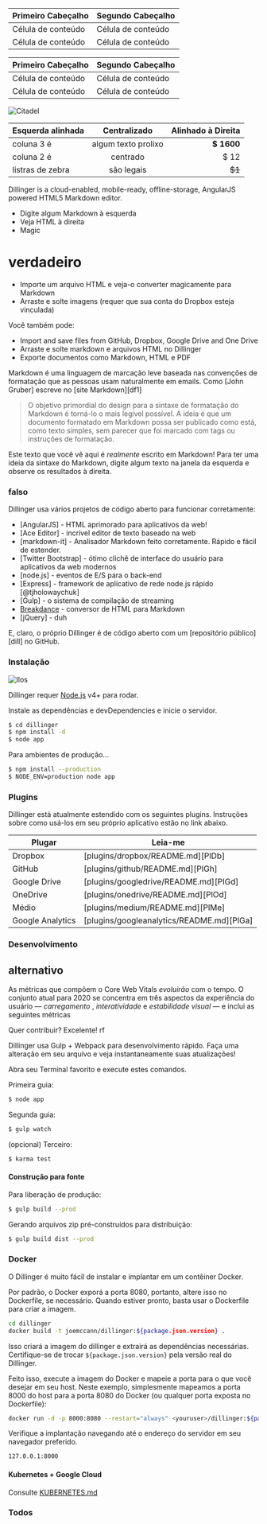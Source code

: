 Primeiro Cabeçalho | Segundo Cabeçalho
--- | ---
Célula de conteúdo | Célula de conteúdo
Célula de conteúdo | Célula de conteúdo

Primeiro Cabeçalho | Segundo Cabeçalho
--- | ---
Célula de conteúdo | Célula de conteúdo
Célula de conteúdo | Célula de conteúdo

![Citadel](https://vignette.wikia.nocookie.net/masseffect/images/d/d7/MassEffect2Citadel.jpg/revision/latest?cb=20100721191415)

Esquerda alinhada | Centralizado | Alinhado à Direita
:-- | :-: | --:
coluna 3 é | algum texto prolixo | **$ 1600**
coluna 2 é | centrado | $ 12
listras de zebra | são legais | ~~$1~~

Dillinger is a cloud-enabled, mobile-ready, offline-storage, AngularJS powered HTML5 Markdown editor.

- Digite algum Markdown à esquerda
- Veja HTML à direita
- Magic

# verdadeiro

- Importe um arquivo HTML e veja-o converter magicamente para Markdown
- Arraste e solte imagens (requer que sua conta do Dropbox esteja vinculada)

Você também pode:

- Import and save files from GitHub, Dropbox, Google Drive and One Drive
- Arraste e solte markdown e arquivos HTML no Dillinger
- Exporte documentos como Markdown, HTML e PDF

Markdown é uma linguagem de marcação leve baseada nas convenções de formatação que as pessoas usam naturalmente em emails. Como [John Gruber] escreve no [site Markdown][df1]

> O objetivo primordial do design para a sintaxe de formatação do Markdown é torná-lo o mais legível possível. A ideia é que um documento formatado em Markdown possa ser publicado como está, como texto simples, sem parecer que foi marcado com tags ou instruções de formatação.

Este texto que você vê aqui é *realmente* escrito em Markdown! Para ter uma ideia da sintaxe do Markdown, digite algum texto na janela da esquerda e observe os resultados à direita.

### falso

Dillinger usa vários projetos de código aberto para funcionar corretamente:

- [AngularJS] - HTML aprimorado para aplicativos da web!
- [Ace Editor] - incrível editor de texto baseado na web
- [markdown-it] - Analisador Markdown feito corretamente. Rápido e fácil de estender.
- [Twitter Bootstrap] - ótimo clichê de interface do usuário para aplicativos da web modernos
- [node.js] - eventos de E/S para o back-end
- [Express] - framework de aplicativo de rede node.js rápido [@tjholowaychuk]
- [Gulp] - o sistema de compilação de streaming
- [Breakdance](https://breakdance.github.io/breakdance/) - conversor de HTML para Markdown
- [jQuery] - duh

E, claro, o próprio Dillinger é de código aberto com um [repositório público][dill] no GitHub.

### Instalação

![Ilos](https://lh3.googleusercontent.com/proxy/DDV8a7sLIWurhJtW8Ego9bq-JlwpfFFoR0tkLJQKKYXEXoWHB6ZUP5jGKD2VcYt3z1QVsgcn6L3GoU1ns8m9fvi3U51GzddA70ZUMHgzHvjl4-i7YOJY9cShBPrfjUhMQhxaJ97WFBp612XmjMXVGypfGkiBarN4PWxhiHkiYYNW7HGbtTpOcyt9GQ4Q23C2noxLTWFXZMcQZhRpQA_qzu2n6_H6CPViBnhSHpEl4JZAPaGCSJqgZg)

Dillinger requer [Node.js](https://nodejs.org/) v4+ para rodar.

Instale as dependências e devDependencies e inicie o servidor.

```sh
$ cd dillinger
$ npm install -d
$ node app
```

Para ambientes de produção...

```sh
$ npm install --production
$ NODE_ENV=production node app
```

### Plugins

Dillinger está atualmente estendido com os seguintes plugins. Instruções sobre como usá-los em seu próprio aplicativo estão no link abaixo.

Plugar | Leia-me
--- | ---
Dropbox | [plugins/dropbox/README.md][PlDb]
GitHub | [plugins/github/README.md][PlGh]
Google Drive | [plugins/googledrive/README.md][PlGd]
OneDrive | [plugins/onedrive/README.md][PlOd]
Médio | [plugins/medium/README.md][PlMe]
Google Analytics | [plugins/googleanalytics/README.md][PlGa]

### Desenvolvimento

## alternativo

As métricas que compõem o Core Web Vitals <em>evoluirão</em> com o tempo. O conjunto atual para 2020 se concentra em três aspectos da experiência do usuário — *carregamento* , *interatividade* e *estabilidade visual* — e inclui as seguintes métricas

Quer contribuir? Excelente! rf

Dillinger usa Gulp + Webpack para desenvolvimento rápido. Faça uma alteração em seu arquivo e veja instantaneamente suas atualizações!

Abra seu Terminal favorito e execute estes comandos.

Primeira guia:

```sh
$ node app
```

Segunda guia:

```sh
$ gulp watch
```

(opcional) Terceiro:

```sh
$ karma test
```

#### Construção para fonte

Para liberação de produção:

```sh
$ gulp build --prod
```

Gerando arquivos zip pré-construídos para distribuição:

```sh
$ gulp build dist --prod
```

### Docker

O Dillinger é muito fácil de instalar e implantar em um contêiner Docker.

Por padrão, o Docker exporá a porta 8080, portanto, altere isso no Dockerfile, se necessário. Quando estiver pronto, basta usar o Dockerfile para criar a imagem.

```sh
cd dillinger
docker build -t joemccann/dillinger:${package.json.version} .
```

Isso criará a imagem do dillinger e extrairá as dependências necessárias. Certifique-se de trocar `${package.json.version}` pela versão real do Dillinger.

Feito isso, execute a imagem do Docker e mapeie a porta para o que você desejar em seu host. Neste exemplo, simplesmente mapeamos a porta 8000 do host para a porta 8080 do Docker (ou qualquer porta exposta no Dockerfile):

```sh
docker run -d -p 8000:8080 --restart="always" <youruser>/dillinger:${package.json.version}
```

Verifique a implantação navegando até o endereço do servidor em seu navegador preferido.

```sh
127.0.0.1:8000
```

#### Kubernetes + Google Cloud

Consulte [KUBERNETES.md](https://github.com/joemccann/dillinger/blob/master/KUBERNETES.md)

### Todos

